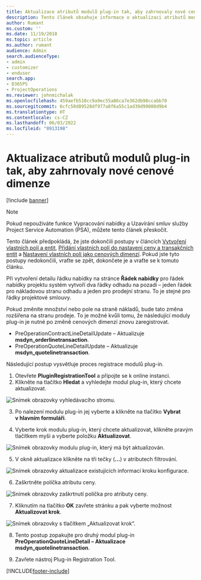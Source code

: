 ```yaml
---
title: Aktualizace atributů modulů plug-in tak, aby zahrnovaly nové cenové dimenze
description: Tento článek obsahuje informace o aktualizaci atributů modulů plug-in pro cenové dimenze.
author: Rumant
ms.custom: ''
ms.date: 11/19/2018
ms.topic: article
ms.author: rumant
audience: Admin
search.audienceType:
- admin
- customizer
- enduser
search.app:
- D365PS
- ProjectOperations
ms.reviewer: johnmichalak
ms.openlocfilehash: 459aefb510cc9a9ec55a86ca7e362db98ccabb70
ms.sourcegitcommit: 6cfc50d89528df977a8f6a55c1ad39d99800d9b4
ms.translationtype: HT
ms.contentlocale: cs-CZ
ms.lasthandoff: 06/03/2022
ms.locfileid: "8913198"
---
```

# <a name="update-plug-in-attributes-to-include-new-pricing-dimensions"></a>Aktualizace atributů modulů plug-in tak, aby zahrnovaly nové cenové dimenze

[!include [banner](../includes/psa-now-project-operations.md)]

> [!NOTE]
> Pokud nepoužíváte funkce Vypracování nabídky a Uzavírání smluv služby Project Service Automation (PSA), můžete tento článek přeskočit.

Tento článek předpokládá, že jste dokončili postupy v článcích [Vytvoření vlastních polí a entit](create-custom-fields-entities.md), [Přidání vlastních polí do nastavení ceny a transakčních entit](field-references.md) a [Nastavení vlastních polí jako cenových dimenzí](set-up-pricing-dimensions.md). Pokud jste tyto postupy nedokončili, vraťte se zpět, dokončete je a vraťte se k tomuto článku.

Při vytvoření detailu řádku nabídky na stránce **Řádek nabídky** pro řádek nabídky projektu systém vytvoří dva řádky odhadu na pozadí – jeden řádek pro nákladovou stranu odhadu a jeden pro prodejní stranu. To je stejné pro řádky projektové smlouvy.

Pokud změníte množství nebo pole na straně nákladů, bude tato změna rozšířena na stranu prodeje. To je možné kvůli tomu, že následující moduly plug-in je nutné po změně cenových dimenzí znovu zaregistrovat.

- PreOperationContractLineDetailUpdate – Aktualizuje **msdyn_orderlinetransaction**.
- PreOperationQuoteLineDetailUpdate – Aktualizuje **msdyn_quotelinetransaction**.

Následující postup vysvětluje proces registrace modulů plug-in.

1. Otevřete **PluginRegistrationTool** a připojte se k online instanci.
2. Klikněte na tlačítko **Hledat** a vyhledejte modul plug-in, který chcete aktualizovat.

 ![Snímek obrazovky vyhledávacího stromu.](media/PRT-1.png)

3. Po nalezení modulu plug-in jej vyberte a klikněte na tlačítko **Vybrat v hlavním formuláři**.

4. Vyberte krok modulu plug-in, který chcete aktualizovat, klikněte pravým tlačítkem myši a vyberte položku **Aktualizovat**.

 ![Snímek obrazovky modulu plug-in, který má být aktualizován.](media/PRT-2.png)
 
5. V okně aktualizace klikněte na tři tečky (**...**) v atributech filtrování.

 ![Snímek obrazovky aktualizace existujících informací kroku konfigurace.](media/PRT-3.png)
 
6. Zaškrtněte políčka atributu ceny.

 ![Snímek obrazovky zaškrtnutí políčka pro atributy ceny.](media/PRT-4.png)

7. Kliknutím na tlačítko **OK** zavřete stránku a pak vyberte možnost **Aktualizovat krok**.

 ![Snímek obrazovky s tlačítkem „Aktualizovat krok“.](media/PRT-5.png)
 
8. Tento postup zopakujte pro druhý modul plug-in **PreOperationQuoteLineDetail – Aktualizace msdyn_quotelinetransaction**.

9. Zavřete nástroj Plug-in Registration Tool.



[!INCLUDE[footer-include](../includes/footer-banner.md)]
